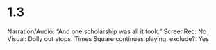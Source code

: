 # 1.3

Narration/Audio: “And one scholarship was all it took.”
ScreenRec: No
Visual: Dolly out stops. Times Square continues playing.
exclude?: Yes
